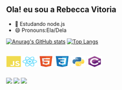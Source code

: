 ## Ola! eu sou a Rebecca Vitoria
- 🌱 Estudando node.js
- 😄 Pronouns:Ela/Dela

[![Anurag's GitHub stats](https://github-readme-stats.vercel.app/api?username=RebeccaReis&show_icons=true&theme=tokyonight&count_private=true&include_all_commits=true&line_height=33px)](https://github.com/RebeccaReis/github-readme-stats)
[![Top Langs](https://github-readme-stats.vercel.app/api/top-langs/?username=RebeccaReis&show_icons=true&theme=tokyonight&)](https://github.com/RebeccaReis/github-readme-stats)

<div style="display: inline_block"><br>
  <img align="center" alt="becca-Js" height="30" width="40" src="https://raw.githubusercontent.com/devicons/devicon/master/icons/javascript/javascript-plain.svg">
  <img align="center" alt="becca-React" height="30" width="40" src="https://raw.githubusercontent.com/devicons/devicon/master/icons/react/react-original.svg">
  <img align="center" alt="becca-HTML" height="30" width="40" src="https://raw.githubusercontent.com/devicons/devicon/master/icons/html5/html5-original.svg">
  <img align="center" alt="becca-CSS" height="30" width="40" src="https://raw.githubusercontent.com/devicons/devicon/master/icons/css3/css3-original.svg">
  <img align="center" alt="Rafa-Python" height="30" width="40" src="https://raw.githubusercontent.com/devicons/devicon/master/icons/python/python-original.svg">
  <img align="center" alt="becca-Csharp" height="30" width="40" src="https://raw.githubusercontent.com/devicons/devicon/master/icons/csharp/csharp-original.svg">
</div>

##

<div> 
  <a href = "mailto:rebeccavitoria174@gmail.com"><img src="https://img.shields.io/badge/-Gmail-%23333?style=for-the-badge&logo=gmail&logoColor=white" target="_blank"></a>
  <a href="https://www.linkedin.com/in/rebecca-vitoria-dos-santos-a841631b5/" target="_blank"><img src="https://img.shields.io/badge/-LinkedIn-%230077B5?style=for-the-badge&logo=linkedin&logoColor=white" target="_blank"></a> 
  <a href="https://web.dio.me/users/rebeccavitoria174" target="_blank"><img src="https://img.shields.io/badge/-Dio-%230077B5?style=for-the-badge&logoColor=white" target="_blank"></a> 

</div>
